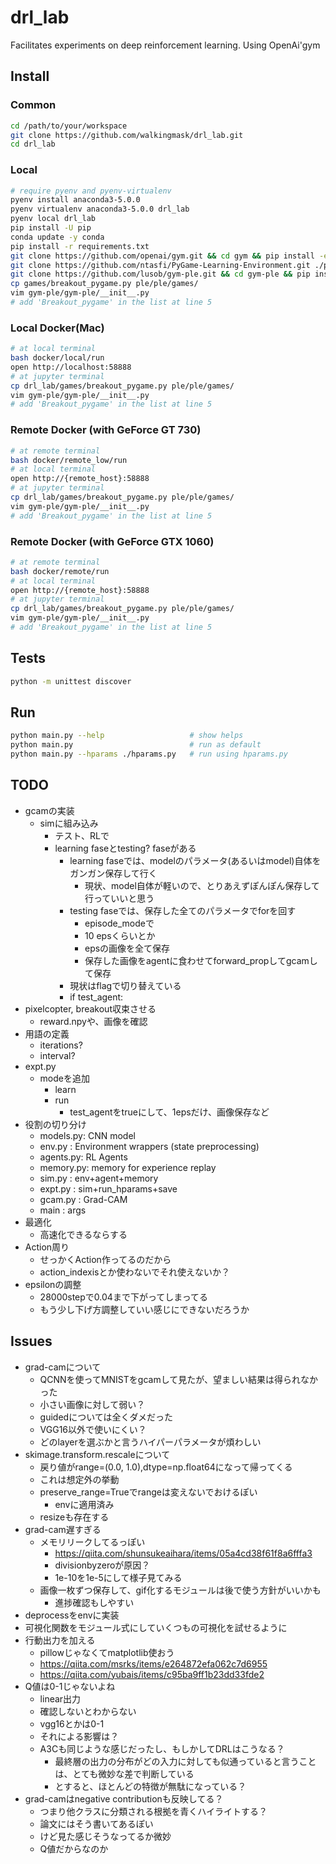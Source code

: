 # drl_lab
Facilitates experiments on deep reinforcement learning. Using OpenAi'gym 


## Install
### Common
```bash
cd /path/to/your/workspace
git clone https://github.com/walkingmask/drl_lab.git
cd drl_lab
```

### Local
```bash
# require pyenv and pyenv-virtualenv
pyenv install anaconda3-5.0.0
pyenv virtualenv anaconda3-5.0.0 drl_lab
pyenv local drl_lab
pip install -U pip
conda update -y conda
pip install -r requirements.txt
git clone https://github.com/openai/gym.git && cd gym && pip install -e . && cd ..
git clone https://github.com/ntasfi/PyGame-Learning-Environment.git ./ple && cd ple && pip install -e . && cd ..
git clone https://github.com/lusob/gym-ple.git && cd gym-ple && pip install -e . && cd ..
cp games/breakout_pygame.py ple/ple/games/
vim gym-ple/gym-ple/__init__.py
# add 'Breakout_pygame' in the list at line 5
```

### Local Docker(Mac)
```bash
# at local terminal
bash docker/local/run
open http://localhost:58888
# at jupyter terminal
cp drl_lab/games/breakout_pygame.py ple/ple/games/
vim gym-ple/gym-ple/__init__.py
# add 'Breakout_pygame' in the list at line 5
```

### Remote Docker (with GeForce GT 730)
```bash
# at remote terminal
bash docker/remote_low/run
# at local terminal
open http://{remote_host}:58888
# at jupyter terminal
cp drl_lab/games/breakout_pygame.py ple/ple/games/
vim gym-ple/gym-ple/__init__.py
# add 'Breakout_pygame' in the list at line 5
```

### Remote Docker (with GeForce GTX 1060)
```bash
# at remote terminal
bash docker/remote/run
# at local terminal
open http://{remote_host}:58888
# at jupyter terminal
cp drl_lab/games/breakout_pygame.py ple/ple/games/
vim gym-ple/gym-ple/__init__.py
# add 'Breakout_pygame' in the list at line 5
```


## Tests
```bash
python -m unittest discover
```


## Run
```bash
python main.py --help                   # show helps
python main.py                          # run as default
python main.py --hparams ./hparams.py   # run using hparams.py
```


## TODO
- gcamの実装
    - simに組み込み
        - テスト、RLで
        - learning faseとtesting? faseがある
            - learning faseでは、modelのパラメータ(あるいはmodel)自体をガンガン保存して行く
                - 現状、model自体が軽いので、とりあえずぽんぽん保存して行っていいと思う
            - testing faseでは、保存した全てのパラメータでforを回す
                - episode_modeで
                - 10 epsくらいとか
                - epsの画像を全て保存
                - 保存した画像をagentに食わせてforward_propしてgcamして保存
            - 現状はflagで切り替えている
            - if test_agent:
- pixelcopter, breakout収束させる
    - reward.npyや、画像を確認
- 用語の定義
    - iterations?
    - interval?
- expt.py
    - modeを追加
        - learn
        - run
            - test_agentをtrueにして、1epsだけ、画像保存など
- 役割の切り分け
    - models.py: CNN model
    - env.py   : Environment wrappers (state preprocessing)
    - agents.py: RL Agents
    - memory.py: memory for experience replay
    - sim.py   : env+agent+memory
    - expt.py  : sim+run_hparams+save
    - gcam.py  : Grad-CAM
    - main     : args
- 最適化
    - 高速化できるならする
- Action周り
    - せっかくAction作ってるのだから
    - action_indexisとか使わないでそれ使えないか？
- epsilonの調整
    - 28000stepで0.04まで下がってしまってる
    - もう少し下げ方調整していい感じにできないだろうか


## Issues
- grad-camについて
    - QCNNを使ってMNISTをgcamして見たが、望ましい結果は得られなかった
    - 小さい画像に対して弱い？
    - guidedについては全くダメだった
    - VGG16以外で使いにくい？
    - どのlayerを選ぶかと言うハイパーパラメータが煩わしい
- skimage.transform.rescaleについて
    - 戻り値がrange=(0.0, 1.0),dtype=np.float64になって帰ってくる
    - これは想定外の挙動
    - preserve_range=Trueでrangeは変えないでおけるぽい
        - envに適用済み
    - resizeも存在する
- grad-cam遅すぎる
    - メモリリークしてるっぽい
        - https://qiita.com/shunsukeaihara/items/05a4cd38f61f8a6fffa3
        - divisionbyzeroが原因？
        - 1e-10を1e-5にして様子見てみる
    - 画像一枚ずつ保存して、gif化するモジュールは後で使う方針がいいかも
        - 進捗確認もしやすい
- deprocessをenvに実装
- 可視化関数をモジュール式にしていくつもの可視化を試せるように
- 行動出力を加える
    - pillowじゃなくてmatplotlib使おう
    - https://qiita.com/msrks/items/e264872efa062c7d6955
    - https://qiita.com/yubais/items/c95ba9ff1b23dd33fde2
- Q値は0-1じゃないよね
    - linear出力
    - 確認しないとわからない
    - vgg16とかは0-1
    - それによる影響は？
    - A3Cも同じような感じだったし、もしかしてDRLはこうなる？
        - 最終層の出力の分布がどの入力に対しても似通っていると言うことは、とても微妙な差で判断している
        - とすると、ほとんどの特徴が無駄になっている？
- grad-camはnegative contributionも反映してる？
    - つまり他クラスに分類される根拠を青くハイライトする？
    - 論文にはそう書いてあるぽい
    - けど見た感じそうなってるか微妙
    - Q値だからなのか


